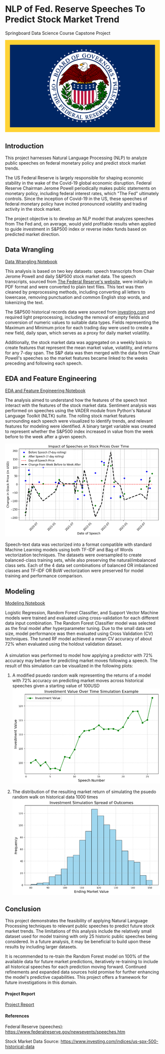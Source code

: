 # NLP of Fed. Reserve Speeches To Predict Stock Market Trend
Springboard Data Science Course Capstone Project

![Federal Reserve Logo](https://github.com/jpbaselj/J-Powell-SP500-Influence/blob/main/documentation/Flag_of_the_United_States_Federal_Reserve.svg.png)

## Introduction

This project harnesses Natural Language Processing (NLP) to analyze public speeches on federal monetary policy and predict stock market trends.

The US Federal Reserve is largely responsible for shaping economic stability in the wake of the Covid-19 global economic disruption. Federal Reserve Chairman Jerome Powell periodically makes public statements on monetary policy, including federal interest rates, which "The Fed" ultimately controls. Since the inception of Covid-19 in the US, these speeches of federal monetary policy have incited pronounced volatility and trading activity in the stock market.

The project objective is to develop an NLP model that analyzes speeches from The Fed and, on average, would yield profitable results when applied to guide investment in S&P500 index or reverse index funds based on predicted market direction. 

## Data Wrangling
[Data Wrangling Notebook](https://github.com/jpbaselj/J-Powell-SP500-Influence/blob/main/3_1_data_wrangling.ipynb)

This analysis is based on two key datasets: speech transcripts from Chair Jerome Powell and daily S&P500 stock market data. The speech transcripts, sourced from [The Federal Reserve's website](https://www.federalreserve.gov/newsevents/speeches.htm), were initially in PDF format and were converted to plain text files. This text was then cleaned by preprocessing methods, including converting all letters to lowercase, removing punctuation and common English stop words, and tokenizing the text.

The S&P500 historical records data were sourced from [investing.com](https://www.investing.com/indices/us-spx-500-historical-data) and required light preprocessing, including the removal of empty fields and conversion of numeric values to suitable data types. Fields representing the Maximum and Minimum price for each trading day were used to create a new field, daily span, which serves as a proxy for daily market volatility.

Additionally, the stock market data was aggregated on a weekly basis to create features that represent the mean market value, volatility, and returns for any 7-day span. The S&P data was then merged with the data from Chair Powell's speeches so the market features became linked to the weeks preceding and following each speech.

## EDA and Feature Engineering
[EDA and Feature Engineering Notebook](https://github.com/jpbaselj/J-Powell-SP500-Influence/blob/main/3_2_EDA_Feature_Engineering.ipynb)

The analysis aimed to understand how the features of the speech text interact with the features of the stock market data. Sentiment analysis was performed on speeches using the VADER module from Python's Natural Language Toolkit (NLTK) suite. The rolling stock market features surrounding each speech were visualized to identify trends, and relevant features for modeling were identified. A binary target variable was created to represent whether the S&P500 index increased in value from the week before to the week after a given speech.

![Target Variable Over Time](https://github.com/jpbaselj/J-Powell-SP500-Influence/blob/main/documentation/target_v_over_time.png)

Speech-text data was vectorized into a format compatible with standard Machine Learning models using both TF-IDF and Bag of Words vectorization techniques. The datasets were oversampled to create balanced-class training sets, while also preserving the natural/imbalanced class sets. Each of the 4 data set combinations of balanced OR imbalanced classes and TF-IDF OR BoW vectorization were preserved for model training and performance comparison.

## Modeling
[Modeling Notebook](https://github.com/jpbaselj/J-Powell-SP500-Influence/blob/main/3_3_processing_modeling.ipynb)

Logistic Regression, Random Forest Classifier, and Support Vector Machine models were trained and evaluated using cross-validation for each different data input combination. The Random Forest Classifier model was selected as the final model after hyperparameter tuning. Due to the small data set size, model performance was then evaluated using Cross Validation (CV) techniques. The tuned RF model achieved a mean CV accuracy of about 72% when evaluated using the holdout validation dataset.

#### 

A simulation was performed to model how applying a predictor with 72% accuracy may behave for predicting market moves following a speech. The result of this simulation can be visualized in the following plots:
1) A modified psuedo random walk representing the returns of a model with 72% accuracy on predicting market moves across historical speeches given a starting value of 100USD
![one walk eg](https://github.com/jpbaselj/J-Powell-SP500-Influence/blob/main/documentation/sim_walking_eg.png)
  
2) The distribution of the resulting market return of simulating the psuedo random walk on historical data 1000 times
![simulation distribution](https://github.com/jpbaselj/J-Powell-SP500-Influence/blob/main/documentation/sim_spread_outcomes.png)



## Conclusion
This project demonstrates the feasibility of applying Natural Language Processing techniques to relevant public speeches to predict future stock market trends. The limitations of this analysis include the relatively small dataset used for model training with only 25 historic public speeches being considered. In a future analysis, it may be beneficial to build upon these results by including larger datasets.

It is recommended to re-train the Random Forest model on 100% of the available data for future market predictions, iteratively re-training to include all historical speeches for each prediction moving forward. Continued refinements and expanded data sources hold promise for further enhancing the model's predictive capabilities. This project offers a framework for future investigations in this domain.

#### Project Report
[Project Report](https://github.com/jpbaselj/J-Powell-SP500-Influence/blob/main/Reports/FINAL_REPORT.pdf)

#### References
Federal Reserve (speeches): https://www.federalreserve.gov/newsevents/speeches.htm

Stock Market Data Source: https://www.investing.com/indices/us-spx-500-historical-data
